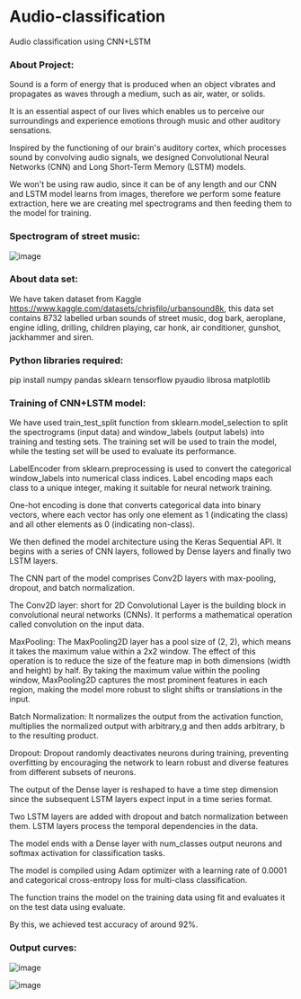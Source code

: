 # Audio-classification
Audio classification using CNN+LSTM

### About Project:
Sound is a form of energy that is produced when an object vibrates and propagates as waves through a medium, such as air, water, or solids. 

It is an essential aspect of our lives which enables us to perceive our surroundings and experience emotions through music and other auditory sensations.

Inspired by the functioning of our brain's auditory cortex, which processes sound by convolving audio signals, we designed Convolutional Neural Networks (CNN) and Long Short-Term Memory (LSTM) models.

We won't be using raw audio, since it can be of any length and our CNN and LSTM model learns from images, therefore we perform some feature extraction, here we are creating mel spectrograms and then feeding them to the model for training.

### Spectrogram of street music:
![image](https://github.com/avrilnandini/Audio-classification/assets/28782334/ce9aa9a5-0467-4aa4-933d-afc657756a5f)

### About data set:

We have taken dataset from Kaggle https://www.kaggle.com/datasets/chrisfilo/urbansound8k, this data set contains 8732 labelled urban sounds of street music, dog bark, aeroplane, engine idling, drilling, children playing, car honk, air conditioner, gunshot, jackhammer and siren.

### Python libraries required:
pip install numpy pandas sklearn tensorflow pyaudio librosa matplotlib 

### Training of CNN+LSTM model:

We have used train_test_split function from sklearn.model_selection to split the spectrograms (input data) and window_labels (output labels) into training and testing sets. The training set will be used to train the model, while the testing set will be used to evaluate its performance.

LabelEncoder from sklearn.preprocessing is used to convert the categorical window_labels into numerical class indices. Label encoding maps each class to a unique integer, making it suitable for neural network training.

One-hot encoding is done that converts categorical data into binary vectors, where each vector has only one element as 1 (indicating the class) and all other elements as 0 (indicating non-class).

We then defined the model architecture using the Keras Sequential API. It begins with a series of CNN layers, followed by Dense layers and finally two LSTM layers.

The CNN part of the model comprises Conv2D layers with max-pooling, dropout, and batch normalization.

The Conv2D layer: short for 2D Convolutional Layer is the building block in convolutional neural networks (CNNs). It performs a mathematical operation called convolution on the input data.

MaxPooling: The MaxPooling2D layer has a pool size of (2, 2), which means it takes the maximum value within a 2x2 window. The effect of this operation is to reduce the size of the feature map in both dimensions (width and height) by half. By taking the maximum value within the pooling window, MaxPooling2D captures the most prominent features in each region, making the model more robust to slight shifts or translations in the input.

Batch Normalization: It normalizes the output from the activation function, multiplies the normalized output with arbitrary,g and then adds arbitrary, b to the resulting product.

Dropout: Dropout randomly deactivates neurons during training, preventing overfitting by encouraging the network to learn robust and diverse features from different subsets of neurons.

The output of the Dense layer is reshaped to have a time step dimension since the subsequent LSTM layers expect input in a time series format.

Two LSTM layers are added with dropout and batch normalization between them. LSTM layers process the temporal dependencies in the data.

The model ends with a Dense layer with num_classes output neurons and softmax activation for classification tasks.

The model is compiled using Adam optimizer with a learning rate of 0.0001 and categorical cross-entropy loss for multi-class classification.

The function trains the 
model on the training data using fit and evaluates it on the test data using evaluate.

By this, we achieved test accuracy of around 92%.

### Output curves:

![image](https://github.com/avrilnandini/Audio-classification/assets/28782334/4a3666e6-03d4-40c7-bbc7-1dbbf1bbe197)

![image](https://github.com/avrilnandini/Audio-classification/assets/28782334/e01dd083-73da-40d0-afa4-45d1c79f67bf)



